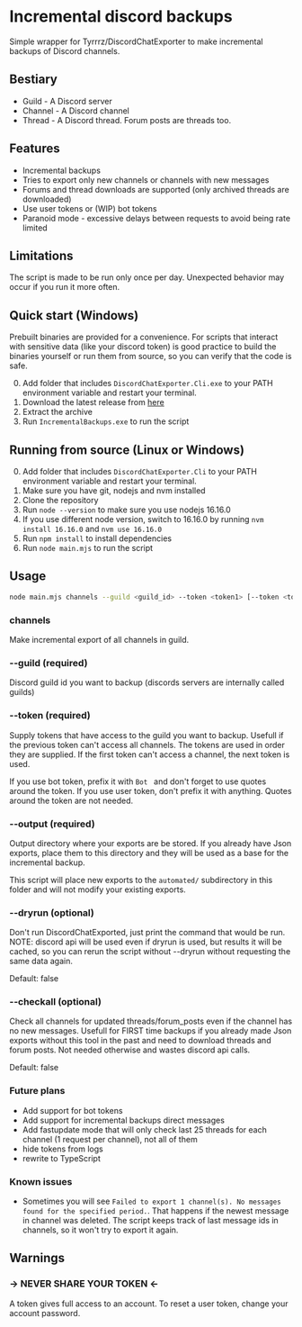 # Incremental discord backups
Simple wrapper for Tyrrrz/DiscordChatExporter to make incremental backups of Discord channels.

## Bestiary
- Guild - A Discord server
- Channel - A Discord channel
- Thread - A Discord thread. Forum posts are threads too.

## Features
- Incremental backups
- Tries to export only new channels or channels with new messages
- Forums and thread downloads are supported (only archived threads are downloaded)
- Use user tokens or (WIP) bot tokens
- Paranoid mode - excessive delays between requests to avoid being rate limited

## Limitations
The script is made to be run only once per day. Unexpected behavior may occur if you run it more often.

## Quick start (Windows)
Prebuilt binaries are provided for a convenience. For scripts that interact with sensitive data (like your discord token) is good practice to build the binaries yourself or run them from source, so you can verify that the code is safe.

0. Add folder that includes `DiscordChatExporter.Cli.exe` to your PATH environment variable and restart your terminal.
1. Download the latest release from [here]()
2. Extract the archive
3. Run `IncrementalBackups.exe` to run the script

## Running from source (Linux or Windows)
0. Add folder that includes `DiscordChatExporter.Cli` to your PATH environment variable and restart your terminal.
1. Make sure you have git, nodejs and nvm installed
2. Clone the repository
3. Run `node --version` to make sure you use nodejs 16.16.0
4. If you use different node version, switch to 16.16.0 by running `nvm install 16.16.0` and `nvm use 16.16.0`
5. Run `npm install` to install dependencies
6. Run `node main.mjs` to run the script


## Usage
```bash
node main.mjs channels --guild <guild_id> --token <token1> [--token <token2>] [--token <token3>...]  --output <export_dir> [--dryrun] [--checkall]
```

### channels
Make incremental export of all channels in guild.

### --guild (required)
Discord guild id you want to backup (discords servers are internally called guilds)

### --token (required)
Supply tokens that have access to the guild you want to backup. Usefull if the previous token can't access all channels.
The tokens are used in order they are supplied. If the first token can't access a channel, the next token is used.

If you use bot token, prefix it with `Bot ` and don't forget to use quotes around the token.
If you use user token, don't prefix it with anything. Quotes around the token are not needed.

### --output (required)
Output directory where your exports are be stored. If you already have Json exports, place them to this directory and they will be used as a base for the incremental backup.

This script will place new exports to the `automated/` subdirectory in this folder and will not modify your existing exports.

### --dryrun (optional)
Don't run DiscordChatExported, just print the command that would be run.
NOTE: discord api will be used even if dryrun is used, but results it will be cached, so you can rerun the script without --dryrun without requesting the same data again.

Default: false

### --checkall (optional)
Check all channels for updated threads/forum_posts even if the channel has no new messages. Usefull for FIRST time backups if you already made Json exports without this tool in the past and need to download threads and forum posts. Not needed otherwise and wastes discord api calls.

Default: false

### Future plans
- Add support for bot tokens
- Add support for incremental backups direct messages
- Add fastupdate mode that will only check last 25 threads for each channel (1 request per channel), not all of them
- hide tokens from logs
- rewrite to TypeScript


### Known issues
- Sometimes you will see `Failed to export 1 channel(s). No messages found for the specified period.`. That happens if the newest message in channel was deleted. The script keeps track of last message ids in channels, so it won't try to export it again.

## Warnings
### → NEVER SHARE YOUR TOKEN ←
A token gives full access to an account. To reset a user token, change your account password.
